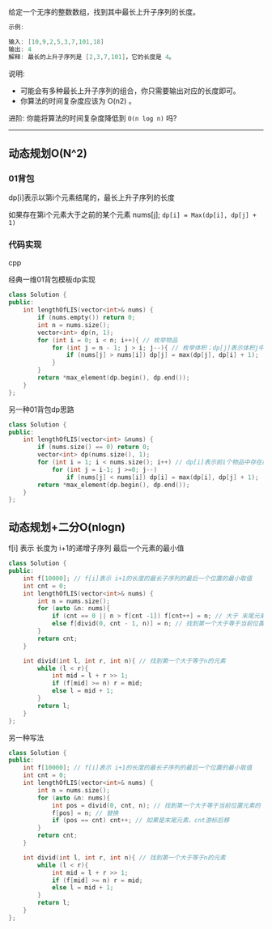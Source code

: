 给定一个无序的整数数组，找到其中最长上升子序列的长度。

```cpp
示例:

输入: [10,9,2,5,3,7,101,18]
输出: 4
解释: 最长的上升子序列是 [2,3,7,101]，它的长度是 4。
```

说明:

- 可能会有多种最长上升子序列的组合，你只需要输出对应的长度即可。
- 你算法的时间复杂度应该为 O(n2) 。

进阶: 你能将算法的时间复杂度降低到 `O(n log n)` 吗?

---

## 动态规划O(N^2)

### 01背包

dp[i]表示以第i个元素结尾的，最长上升子序列的长度

如果存在第i个元素大于之前的某个元素 nums[j]; `dp[i] = Max(dp[i], dp[j] + 1)`

### 代码实现

cpp

经典一维01背包模板dp实现

```cpp
class Solution {
public:
    int lengthOfLIS(vector<int>& nums) {
        if (nums.empty()) return 0;
        int n = nums.size();
        vector<int> dp(n, 1);
        for (int i = 0; i < n; i++){ // 枚举物品 
            for (int j = n - 1; j > i; j--){ // 枚举体积；dp[j]表示体积j中存在的最长子序列
                if (nums[j] > nums[i]) dp[j] = max(dp[j], dp[i] + 1);
            }
        }
        return *max_element(dp.begin(), dp.end());
    }
};
```

另一种01背包dp思路

```cpp
class Solution {
public:
    int lengthOfLIS(vector<int> &nums) {
        if (nums.size() == 0) return 0;
        vector<int> dp(nums.size(), 1);
        for (int i = 1; i < nums.size(); i++) // dp[i]表示前i个物品中存在的最长子序列
            for (int j = i-1; j >=0; j--) 
                if (nums[j] < nums[i]) dp[i] = max(dp[i], dp[j] + 1);
        return *max_element(dp.begin(), dp.end());
    }
};
```

## 动态规划+二分O(nlogn)

f[i] 表示 长度为 i+1的递增子序列 最后一个元素的最小值

```cpp
class Solution {
public:
    int f[10000]; // f[i]表示 i+1的长度的最长子序列的最后一个位置的最小取值
    int cnt = 0;
    int lengthOfLIS(vector<int>& nums) {
        int n = nums.size();
        for (auto &n: nums){
            if (cnt == 0 || n > f[cnt -1]) f[cnt++] = n; // 大于 末尾元素 直接追加
            else f[divid(0, cnt - 1, n)] = n; // 找到第一个大于等于当前位置元素的 位置，替换
        }
        return cnt;
    }

    int divid(int l, int r, int n){ // 找到第一个大于等于n的元素
        while (l < r){
            int mid = l + r >> 1;
            if (f[mid] >= n) r = mid;
            else l = mid + 1;
        }
        return l;
    }
};
```


另一种写法

```cpp
class Solution {
public:
    int f[10000]; // f[i]表示 i+1的长度的最长子序列的最后一个位置的最小取值
    int cnt = 0;
    int lengthOfLIS(vector<int>& nums) {
        int n = nums.size();
        for (auto &n: nums){
            int pos = divid(0, cnt, n); // 找到第一个大于等于当前位置元素的 位置
            f[pos] = n; // 替换
            if (pos == cnt) cnt++; // 如果是末尾元素，cnt游标后移
        }
        return cnt;
    }

    int divid(int l, int r, int n){ // 找到第一个大于等于n的元素
        while (l < r){
            int mid = l + r >> 1;
            if (f[mid] >= n) r = mid;
            else l = mid + 1;
        }
        return l;
    }
};
```
